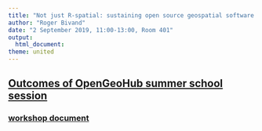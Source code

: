```yaml
---
title: "Not just R-spatial: sustaining open source geospatial software stacks"
author: "Roger Bivand"
date: "2 September 2019, 11:00-13:00, Room 401"
output: 
  html_document:
theme: united
---
```


## [Outcomes of OpenGeoHub summer school session](https://rsbivand.github.io/geostat19_talk/Discuss_issue_drafts.html)

### [workshop document](https://rsbivand.github.io/geostat19_talk/geostat_bivand_19.html)

